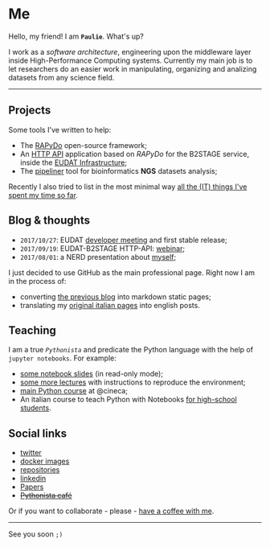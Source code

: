 


# Me

Hello, my friend! I am **`Paulie`**. What's up?

I work as a *software architecture*, engineering upon the middleware layer inside High-Performance Computing systems. Currently my main job is to let researchers do an easier work in manipulating, organizing and analizing datasets from any science field.


---


## Projects

Some tools I've written to help:

- The [RAPyDo](https://github.com/rapydo) open-source framework;
- An [HTTP API](https://eudat-b2stage.github.io/http-api) application based on *RAPyDo* for the B2STAGE service, inside the [EUDAT Infrastructure](https://eudat.eu/);
- The [pipeliner](https://bioinformatics.cineca.it) tool for bioinformatics **NGS** datasets analysis;

Recently I also tried to list in the most minimal way [all the (IT) things I've spent my time so far](chapters/things.md). 


## Blog & thoughts

- `2017/10/27`: EUDAT [developer meeting](chapters/helsinki17.md) and first stable release;
- `2017/09/19`: EUDAT-B2STAGE HTTP-API: [webinar](chapters/webinars/b2stage);
- `2017/08/01`: a NERD presentation about [myself](chapters/self.md);

I just decided to use GitHub as the main professional page.
Right now I am in the process of:

- converting [the previous blog](https://medium.com/@paolodonorio/latest) into markdown static pages;
- translating my [original italian pages](https://medium.com/@tempo_pause/latest) into english posts.


## Teaching

I am a true *`Pythonista`* and predicate the Python language with the help of `jupyter notebooks`. For example:

- [some notebook slides](http://nbviewer.jupyter.org/format/slides/github/cineca-scai/lectures/blob/sns/material/2017/01_introduction.ipynb#/) (in read-only mode);
- [some more lectures](https://gitlab.hpc.cineca.it/training/data/tree/school-rome-2017) with instructions to reproduce the environment;
- [main Python course](https://eventi.cineca.it/en/hpc/python-computational-science/roma-20170510) at @cineca;
- An italian course to teach Python with Notebooks [for high-school students](http://j.mp/2hcG3Iw).


## Social links

- [twitter](https://twitter.com/paolodonorio)
- [docker images](https://hub.docker.com/u/pdonorio)
- [repositories](https://github.com/pdonorio)
- [linkedin](https://www.linkedin.com/in/pdonorio/)
- [Papers](https://scholar.google.it/citations?user=eR_gQ-QAAAAJ&hl=en&oi=sra)
- ~~[Pythonista café](https://forum.pythonistacafe.com/u/paulie/)~~

Or if you want to collaborate - please - [have a coffee with me](https://gitter.im/pdonorio/python-coffee).


---

See you soon `;)`

